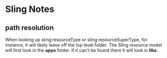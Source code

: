 # Sling Notes

## path resolution

When looking up sling:resourceType or sling:resourceSuperType, for instance, it will likely leave off the top level folder. The Sling resource model will first look in the **apps** folder. If it can't be found there it will look in **libs**.
